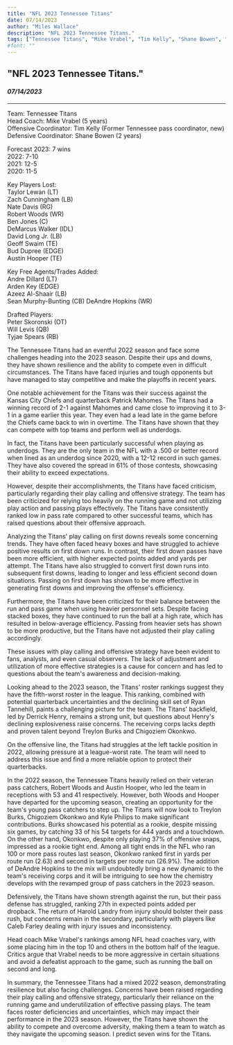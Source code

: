 ```yaml
---
title: "NFL 2023 Tennessee Titans"
date: 07/14/2023
author: "Miles Wallace"
description: "NFL 2023 Tennessee Titans."
tags: ["Tennessee Titans", "Mike Vrabel", "Tim Kelly", "Shane Bowen", "Andre Dillard", "Arden Key", "Azeez Al-Shaair", "Sean Murphy-Bunting", "Peter Skoronski", "Will Levis", "Tyjae Spears", "Ryan Tannehill", "Treylon Burks", "Derrick Henry", "Chigoziem Okonkwo", "Caleb Farley", "Harold Landry",  ]
#font: ""
---
```

## "NFL 2023 Tennessee Titans."
#### _07/14/2023_ 
____
Team: Tennessee Titans  
Head Coach: Mike Vrabel (5 years)  
Offensive Coordinator: Tim Kelly (Former Tennessee pass coordinator, new)  
Defensive Coordinator: Shane Bowen (2 years)  
  
Forecast 2023: 7 wins  
2022: 7-10  
2021: 12-5  
2020: 11-5  
  
Key Players Lost:  
Taylor Lewan (LT)  
Zach Cunningham (LB)  
Nate Davis (RG)  
Robert Woods (WR)  
Ben Jones (C)  
DeMarcus Walker (IDL)  
David Long Jr. (LB)  
Geoff Swaim (TE)  
Bud Dupree (EDGE)  
Austin Hooper (TE)  
  
Key Free Agents/Trades Added:  
Andre Dillard (LT)  
Arden Key (EDGE)  
Azeez Al-Shaair (LB)  
Sean Murphy-Bunting (CB) 
DeAndre Hopkins (WR)  
  
Drafted Players:  
Peter Skoronski (OT)  
Will Levis (QB)  
Tyjae Spears (RB)  
  
The Tennessee Titans had an eventful 2022 season and face some challenges heading into the 2023 season. Despite their ups and downs, they have shown resilience and the ability to compete even in difficult circumstances. The Titans have faced injuries and tough opponents but have managed to stay competitive and make the playoffs in recent years.

One notable achievement for the Titans was their success against the Kansas City Chiefs and quarterback Patrick Mahomes. The Titans had a winning record of 2-1 against Mahomes and came close to improving it to 3-1 in a game earlier this year. They even had a lead late in the game before the Chiefs came back to win in overtime. The Titans have shown that they can compete with top teams and perform well as underdogs.

In fact, the Titans have been particularly successful when playing as underdogs. They are the only team in the NFL with a .500 or better record when lined as an underdog since 2020, with a 12-12 record in such games. They have also covered the spread in 61% of those contests, showcasing their ability to exceed expectations.

However, despite their accomplishments, the Titans have faced criticism, particularly regarding their play calling and offensive strategy. The team has been criticized for relying too heavily on the running game and not utilizing play action and passing plays effectively. The Titans have consistently ranked low in pass rate compared to other successful teams, which has raised questions about their offensive approach.

Analyzing the Titans' play calling on first downs reveals some concerning trends. They have often faced heavy boxes and have struggled to achieve positive results on first down runs. In contrast, their first down passes have been more efficient, with higher expected points added and yards per attempt. The Titans have also struggled to convert first down runs into subsequent first downs, leading to longer and less efficient second down situations. Passing on first down has shown to be more effective in generating first downs and improving the offense's efficiency.

Furthermore, the Titans have been criticized for their balance between the run and pass game when using heavier personnel sets. Despite facing stacked boxes, they have continued to run the ball at a high rate, which has resulted in below-average efficiency. Passing from heavier sets has shown to be more productive, but the Titans have not adjusted their play calling accordingly.

These issues with play calling and offensive strategy have been evident to fans, analysts, and even casual observers. The lack of adjustment and utilization of more effective strategies is a cause for concern and has led to questions about the team's awareness and decision-making.

Looking ahead to the 2023 season, the Titans' roster rankings suggest they have the fifth-worst roster in the league. This ranking, combined with potential quarterback uncertainties and the declining skill set of Ryan Tannehill, paints a challenging picture for the team. The Titans' backfield, led by Derrick Henry, remains a strong unit, but questions about Henry's declining explosiveness raise concerns. The receiving corps lacks depth and proven talent beyond Treylon Burks and Chigoziem Okonkwo.

On the offensive line, the Titans had struggles at the left tackle position in 2022, allowing pressure at a league-worst rate. The team will need to address this issue and find a more reliable option to protect their quarterbacks.

In the 2022 season, the Tennessee Titans heavily relied on their veteran pass catchers, Robert Woods and Austin Hooper, who led the team in receptions with 53 and 41 respectively. However, both Woods and Hooper have departed for the upcoming season, creating an opportunity for the team's young pass catchers to step up. The Titans will now look to Treylon Burks, Chigoziem Okonkwo and Kyle Philips to make significant contributions. Burks showcased his potential as a rookie, despite missing six games, by catching 33 of his 54 targets for 444 yards and a touchdown. On the other hand, Okonkwo, despite only playing 37% of offensive snaps, impressed as a rookie tight end. Among all tight ends in the NFL who ran 100 or more pass routes last season, Okonkwo ranked first in yards per route run (2.63) and second in targets per route run (26.9%). The addition of DeAndre Hopkins to the mix will undoubtedly bring a new dynamic to the team's receiving corps and it will be intriguing to see how the chemistry develops with the revamped group of pass catchers in the 2023 season.

Defensively, the Titans have shown strength against the run, but their pass defense has struggled, ranking 27th in expected points added per dropback. The return of Harold Landry from injury should bolster their pass rush, but concerns remain in the secondary, particularly with players like Caleb Farley dealing with injury issues and inconsistency.

Head coach Mike Vrabel's rankings among NFL head coaches vary, with some placing him in the top 10 and others in the bottom half of the league. Critics argue that Vrabel needs to be more aggressive in certain situations and avoid a defeatist approach to the game, such as running the ball on second and long.

In summary, the Tennessee Titans had a mixed 2022 season, demonstrating resilience but also facing challenges. Concerns have been raised regarding their play calling and offensive strategy, particularly their reliance on the running game and underutilization of effective passing plays. The team faces roster deficiencies and uncertainties, which may impact their performance in the 2023 season. However, the Titans have shown the ability to compete and overcome adversity, making them a team to watch as they navigate the upcoming season. I predict seven wins for the Titans.